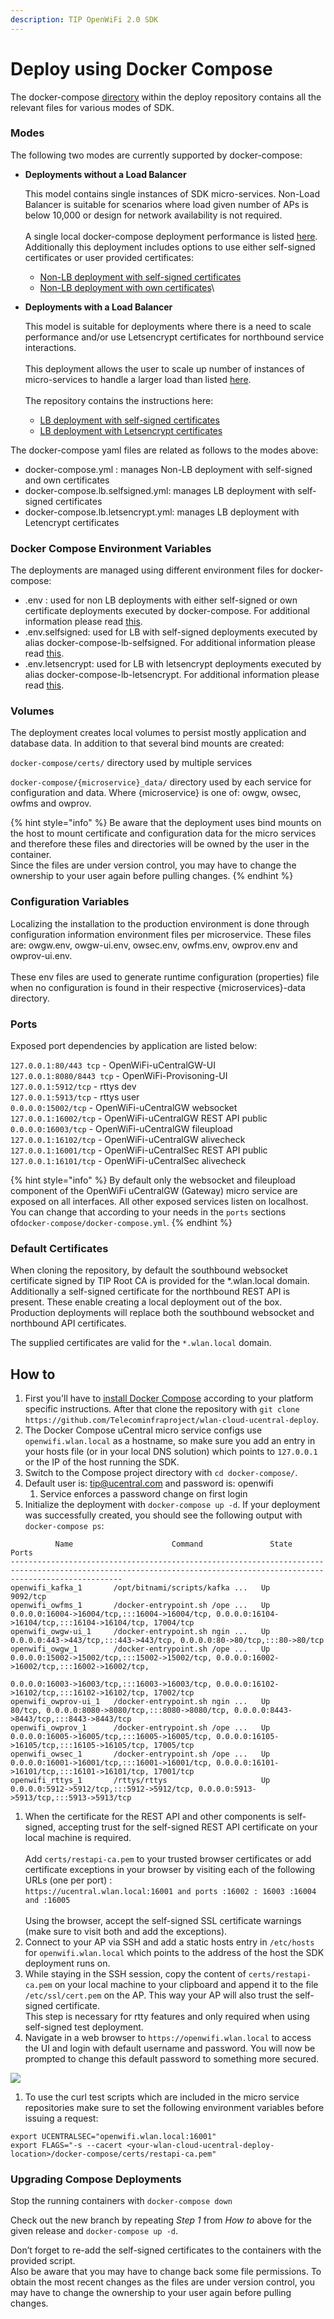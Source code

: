 ```yaml
---
description: TIP OpenWiFi 2.0 SDK
---
```


# Deploy using Docker Compose

The docker-compose [directory](https://github.com/Telecominfraproject/wlan-cloud-ucentral-deploy/tree/release/v2.4.0/docker-compose) within the deploy repository contains all the relevant files for various modes of SDK.&#x20;

### Modes&#x20;

The following two modes are currently supported by docker-compose:

*   **Deployments without a Load Balancer**

    This model contains single instances of SDK micro-services. Non-Load Balancer is suitable for scenarios where load given number of APs is below 10,000 or design for network availability is not required. \
    \
    A single local docker-compose deployment performance is listed [here](broken-reference). Additionally this deployment includes options to use either self-signed certificates or user provided certificates: &#x20;

    * [Non-LB deployment with self-signed certificates](https://github.com/Telecominfraproject/wlan-cloud-ucentral-deploy/tree/release/v2.4.0/docker-compose#non-lb-deployment-with-self-signed-certificates)
    * [Non-LB deployment with own certificates](https://github.com/Telecominfraproject/wlan-cloud-ucentral-deploy/tree/release/v2.4.0/docker-compose#non-lb-deployment-with-own-certificates)\

*   **Deployments with a Load Balancer**

    This model is suitable for deployments where there is a need to scale performance and/or use Letsencrypt certificates for northbound service interactions. \
    \
    This deployment allows the user to scale up number of instances of micro-services to handle a larger load than listed [here](broken-reference).  \
    \
    The repository contains the instructions here:&#x20;

    * [LB deployment with self-signed certificates](https://github.com/Telecominfraproject/wlan-cloud-ucentral-deploy/tree/release/v2.4.0/docker-compose#lb-deployment-with-self-signed-certificates)
    * [LB deployment with Letsencrypt certificates](https://github.com/Telecominfraproject/wlan-cloud-ucentral-deploy/tree/release/v2.4.0/docker-compose#lb-deployment-with-letsencrypt-certificates)

&#x20;The  docker-compose yaml files are related as follows to the modes above:

* docker-compose.yml : manages Non-LB deployment with self-signed and own certificates
* docker-compose.lb.selfsigned.yml: manages LB deployment with self-signed certificates
* docker-compose.lb.letsencrypt.yml: manages LB deployment with Letencrypt certificates

### Docker Compose Environment Variables

The deployments are managed using different environment files for docker-compose:

* .env : used for non LB deployments with either self-signed or own certificate deployments executed by docker-compose. For additional information please read [this](https://github.com/Telecominfraproject/wlan-cloud-ucentral-deploy/tree/main/docker-compose#non-lb-deployment-with-self-signed-certificates).
* .env.selfsigned: used for LB with self-signed deployments executed by alias docker-compose-lb-selfsigned. For additional information please read [this](https://github.com/Telecominfraproject/wlan-cloud-ucentral-deploy/tree/main/docker-compose#lb-deployment-with-self-signed-certificates).
* .env.letsencrypt: used for LB with letsencrypt deployments executed by alias docker-compose-lb-letsencrypt. For additional information please read [this](https://github.com/Telecominfraproject/wlan-cloud-ucentral-deploy/tree/main/docker-compose#lb-deployment-with-letsencrypt-certificates).

### Volumes

The deployment creates local volumes to persist mostly application and database data. In addition to that several bind mounts are created:

`docker-compose/certs/` directory used by multiple services

`docker-compose/{microservice}_data/` directory used by each service for configuration and data. Where {microservice} is one of: owgw, owsec, owfms and owprov.&#x20;

{% hint style="info" %}
Be aware that the deployment uses bind mounts on the host to mount certificate and configuration data for the micro services and therefore these files and directories will be owned by the user in the container.\
Since the files are under version control, you may have to change the ownership to your user again before pulling changes.
{% endhint %}

### Configuration Variables

Localizing the installation to the production environment is done through configuration information environment files per microservice. These files are: owgw.env, owgw-ui.env, owsec.env, owfms.env, owprov.env and owprov-ui.env. \
\
These env files are used to generate runtime configuration (properties) file when no configuration is found in their respective {microservices}-data directory. &#x20;

### Ports

Exposed port dependencies by application are listed below:

`127.0.0.1:80/443 tcp` - OpenWiFi-uCentralGW-UI\
`127.0.0.1:8080/8443 tcp` - OpenWiFi-Provisoning-UI\
`127.0.0.1:5912/tcp` - rttys dev\
`127.0.0.1:5913/tcp` - rttys user\
`0.0.0.0:15002/tcp` - OpenWiFi-uCentralGW websocket\
`127.0.0.1:16002/tcp` - OpenWiFi-uCentralGW REST API public\
`0.0.0.0:16003/tcp` - OpenWiFi-uCentralGW fileupload\
`127.0.0.1:16102/tcp` - OpenWiFi-uCentralGW alivecheck\
`127.0.0.1:16001/tcp` - OpenWiFi-uCentralSec REST API public\
`127.0.0.1:16101/tcp` - OpenWiFi-uCentralSec alivecheck

{% hint style="info" %}
By default only the websocket and fileupload component of the OpenWiFi uCentralGW (Gateway) micro service are exposed on all interfaces. All other exposed services listen on localhost. You can change that according to your needs in the `ports` sections of`docker-compose/docker-compose.yml`.
{% endhint %}

### Default Certificates

When cloning the repository, by default the southbound websocket certificate signed by TIP Root CA is provided for the \*.wlan.local domain. Additionally a self-signed certificate for the northbound REST API is present. These enable creating a local deployment out of the box. Production deployments will replace both the southbound websocket and northbound API certificates.&#x20;

The supplied certificates are valid for the `*.wlan.local` domain.

## How to

1. First you'll have to [install Docker Compose](https://docs.docker.com/compose/install/) according to your platform specific instructions. After that clone the repository with `git clone https://github.com/Telecominfraproject/wlan-cloud-ucentral-deploy`. &#x20;
2. The Docker Compose uCentral micro service configs use `openwifi.wlan.local` as a hostname, so make sure you add an entry in your hosts file (or in your local DNS solution) which points to `127.0.0.1` or the IP of the host running the SDK. &#x20;
3. Switch to the Compose project directory with `cd docker-compose/`. &#x20;
4. Default user is: tip@ucentral.com and password is: openwifi&#x20;
   1. Service enforces a password change on first login
5. Initialize the deployment with `docker-compose up -d`. If your deployment was successfully created, you should see the following output with `docker-compose ps`:

```
          Name                      Command               State                                                   Ports
---------------------------------------------------------------------------------------------------------------------------------------------------------------------
openwifi_kafka_1       /opt/bitnami/scripts/kafka ...   Up      9092/tcp
openwifi_owfms_1       /docker-entrypoint.sh /ope ...   Up      0.0.0.0:16004->16004/tcp,:::16004->16004/tcp, 0.0.0.0:16104->16104/tcp,:::16104->16104/tcp, 17004/tcp
openwifi_owgw-ui_1     /docker-entrypoint.sh ngin ...   Up      0.0.0.0:443->443/tcp,:::443->443/tcp, 0.0.0.0:80->80/tcp,:::80->80/tcp
openwifi_owgw_1        /docker-entrypoint.sh /ope ...   Up      0.0.0.0:15002->15002/tcp,:::15002->15002/tcp, 0.0.0.0:16002->16002/tcp,:::16002->16002/tcp,
                                                                0.0.0.0:16003->16003/tcp,:::16003->16003/tcp, 0.0.0.0:16102->16102/tcp,:::16102->16102/tcp, 17002/tcp
openwifi_owprov-ui_1   /docker-entrypoint.sh ngin ...   Up      80/tcp, 0.0.0.0:8080->8080/tcp,:::8080->8080/tcp, 0.0.0.0:8443->8443/tcp,:::8443->8443/tcp
openwifi_owprov_1      /docker-entrypoint.sh /ope ...   Up      0.0.0.0:16005->16005/tcp,:::16005->16005/tcp, 0.0.0.0:16105->16105/tcp,:::16105->16105/tcp, 17005/tcp
openwifi_owsec_1       /docker-entrypoint.sh /ope ...   Up      0.0.0.0:16001->16001/tcp,:::16001->16001/tcp, 0.0.0.0:16101->16101/tcp,:::16101->16101/tcp, 17001/tcp
openwifi_rttys_1       /rttys/rttys                     Up      0.0.0.0:5912->5912/tcp,:::5912->5912/tcp, 0.0.0.0:5913->5913/tcp,:::5913->5913/tcp
```

1. When the certificate for the REST API and other components is self-signed, accepting trust for the self-signed REST API certificate on your local machine is required. \
   \
   Add `certs/restapi-ca.pem` to your trusted browser certificates or add certificate exceptions in your browser by visiting each of the following URLs (one per port) : \
   `https://ucentral.wlan.local:16001 and ports :16002 : 16003 :16004 and :16005` \
   \
   Using the browser, accept the self-signed SSL certificate warnings (make sure to visit both and add the exceptions).
2. Connect to your AP via SSH and add a static hosts entry in `/etc/hosts` for `openwifi.wlan.local` which points to the address of the host the SDK deployment runs on.
3. While staying in the SSH session, copy the content of `certs/restapi-ca.pem` on your local machine to your clipboard and append it to the file `/etc/ssl/cert.pem` on the AP. This way your AP will also trust the self-signed certificate.  \
   This step is necessary for rtty features and only required when using self-signed test deployment.&#x20;
4. Navigate in a web browser to `https://openwifi.wlan.local` to access the UI and login with default username and password. You will now be prompted to change this default password to something more secured. &#x20;

![
](<../.gitbook/assets/Screen Shot 2021-12-08 at 2.14.02 PM.png>)

1. To use the curl test scripts which are included in the  micro service repositories make sure to set the following environment variables before issuing a request:

```
export UCENTRALSEC="openwifi.wlan.local:16001"
export FLAGS="-s --cacert <your-wlan-cloud-ucentral-deploy-location>/docker-compose/certs/restapi-ca.pem"
```

### Upgrading Compose Deployments

Stop the running containers with `docker-compose down`

Check out the new branch by repeating _Step 1_ from _How to_ above for the given release and `docker-compose up -d`.

Don’t forget to re-add the self-signed certificates to the containers with the provided script.\
Also be aware that you may have to change back some file permissions. To obtain the most recent changes as the files are under version control, you may have to change the ownership to your user again before pulling changes.
